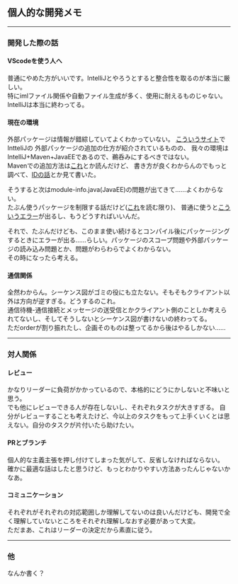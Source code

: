 ## 個人的な開発メモ

***
### 開発した際の話

#### VScodeを使う人へ
普通にやめた方がいいです。IntelliJとやろうとすると整合性を取るのが本当に厳しい。  
特にimlファイル関係や自動ファイル生成が多く、使用に耐えるものじゃない。  
IntelliJは本当に終わってる。  

#### 現在の環境
外部パッケージは情報が錯綜していてよくわかっていない。
[こういうサイト](https://qiita.com/hideo9080/items/80abd75fa6f3cdeff6ea)でIntteliJの
外部パッケージの追加の仕方が紹介されているものの、
我々の環境はIntelliJ+Maven+JavaEEであるので、鵜呑みにするべきではない。  
Mavenでの追加方法は[これ](https://qiita.com/neko_the_shadow/items/2d5b82c04dc109ebc0ee)とか読んだけど、
書き方が良くわからんのでもっと調べて、[IDの話](https://code-macchiato.com/tips/maven-groupid-artifactid)とか見て書いた。

そうすると次はmodule-info.java(JavaEE)の問題が出てきて……よくわからない。  
たぶん使うパッケージを制限する話だけど([これ](https://qiita.com/KenyaSaitoh/items/a04a1e94d28153fd1afb)を読む限り)、
普通に使うと[こういうエラー](https://stackoverflow.com/questions/46501047/what-does-required-filename-based-automodules-detected-warning-mean)が出るし、もうどうすればいいんだ。  

それで、たぶんだけども、このまま使い続けるとコンパイル後にパッケージングするときにエラーが出る……らしい。パッケージのスコープ問題や外部パッケージの読み込み問題とか、問題がわらわらでよくわからない。  
その時になったら考える。

#### 通信関係
全然わからん。シーケンス図がゴミの役にも立たない。そもそもクライアント以外は方向が逆すぎる。どうするのこれ。  
通信待機-通信接続とメッセージの送受信とかクライアント側のことしか考えられてないし、そしてそうしないとシーケンス図が書けないの終わってる。  
ただorderが割り振れたし、企画そのものは整ってるから後はやるしかない……  

***
### 対人関係

#### レビュー
かなりリーダーに負荷がかかっているので、本格的にどうにかしないと不味いと思う。  
でも他にレビューできる人が存在しないし、それぞれタスクが大きすぎる。
自分がレビューすることも考えたけど、今以上のタスクをもって上手くいくとは思えない。自分のタスクが片付いたら助けたい。

#### PRとブランチ
個人的な主義主張を押し付けてしまった気がして、反省しなければならない。  
確かに最適な話はしたと思うけど、もっとわかりやすい方法あったんじゃないかなあ。

#### コミュニケーション
それぞれがそれぞれの対応範囲しか理解してないのは良いんだけども、開発で全く理解していないところをそれぞれ理解しなおす必要があって大変。  
ただまあ、これはリーダーの決定だから素直に従う。  

***
### 他
なんか書く？

